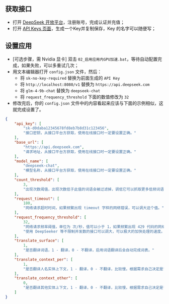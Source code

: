 ## 获取接口
- 打开 [DeepSeek 开放平台](https://platform.deepseek.com)，注册账号，完成认证并充值；
- 打开 [API Keys 页面](https://platform.deepseek.com/api_keys)，生成一个Key并复制保存，Key 的名字可以随便写；

## 设置应用
- [可选步骤，需 Nvidia 显卡] 双击 `02_启用应用内GPU加速.bat`，等待自动配置完成，如果失败，可以多重试几次；
- 用文本编辑器打开 `config.json` 文件，然后：
  - 将 `sk-no-key-required` 替换为前面生成的 `API Key`
  - 将 `http://localhost:8080/v1` 替换为 `https://api.deepseek.com`
  - 将 `glm-4-9b-chat` 替换为 `deepseek-chat`
  - 将 `request_frequency_threshold` 下面的数值修改为 `32`
- 修改完后，你的 `config.json` 文件中的内容看起来应该与下面的示例相似，这就完成设置了。

```json
{
    "api_key": [
        "sk-d0daba12345678fd8eb7b8d31c123456",
        "接口密钥，从接口平台方获取，使用在线接口时一定要设置正确。"
    ],
    "base_url": [
        "https://api.deepseek.com",
        "请求地址，从接口平台方获取，使用在线接口时一定要设置正确。"
    ],
    "model_name": [
        "deepseek-chat",
        "模型名称，从接口平台方获取，使用在线接口时一定要设置正确。"
    ],
    "count_threshold": [
        3,
        "出现次数阈值，出现次数低于此值的词语会被过滤掉，调低它可以抓取更多低频词语。"
    ],
    "request_timeout": [
        180,
        "网络请求超时时间，如果频繁出现 timeout 字样的网络错误，可以调大这个值。"
    ],
    "request_frequency_threshold": [
        32,
        "网络请求频率阈值，单位为 次/秒，值可以小于 1，如果频繁出现 429 代码的网络错误，可以调小这个值，特别很多便宜的中转。",
        "使用 DeepSeeker 等不限制并发数的接口可以调大，可以极大的加快处理的速度。"
    ],
    "translate_surface": [
        1,
        "是否翻译词语，1 - 翻译，0 - 不翻译，启用词语翻译后会自动完成词表。"
    ],
    "translate_context_per": [
        1,
        "是否翻译人名实体上下文，1 - 翻译，0 - 不翻译，比较慢，根据需求自己决定是否开启。"
    ],
    "translate_context_other": [
        0,
        "是否翻译其他实体上下文，1 - 翻译，0 - 不翻译，比较慢，根据需求自己决定是否开启。"
    ]
}
```
